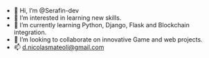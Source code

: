 - 👋 Hi, I’m @Serafin-dev
- 👀 I’m interested in learning new skills.
- 🌱 I’m currently learning Python, Django, Flask and Blockchain integration.
- 💞️ I’m looking to collaborate on innovative Game and web projects.
- 📫 d.nicolasmateoli@gmail.com

